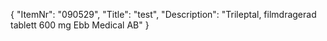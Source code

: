 {
  "ItemNr": "090529",
  "Title": "test",
  "Description": "Trileptal, filmdragerad tablett 600 mg Ebb Medical AB"
}